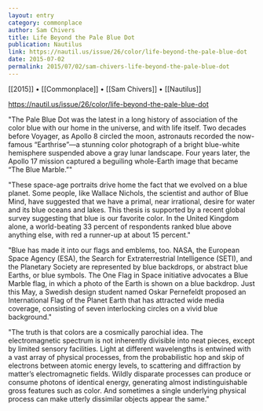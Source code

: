 ```yaml
---
layout: entry
category: commonplace
author: Sam Chivers
title: Life Beyond the Pale Blue Dot
publication: Nautilus
link: https://nautil.us/issue/26/color/life-beyond-the-pale-blue-dot
date: 2015-07-02
permalink: 2015/07/02/sam-chivers-life-beyond-the-pale-blue-dot 
---
```


[[2015]] • [[Commonplace]] • [[Sam Chivers]] • [[Nautilus]] 

https://nautil.us/issue/26/color/life-beyond-the-pale-blue-dot

"The Pale Blue Dot was the latest in a long history of association of the color blue with our home in the universe, and with life itself. Two decades before Voyager, as Apollo 8 circled the moon, astronauts recorded the now-famous “Earthrise”—a stunning color photograph of a bright blue-white hemisphere suspended above a gray lunar landscape. Four years later, the Apollo 17 mission captured a beguiling whole-Earth image that became “The Blue Marble.”"
 
"These space-age portraits drive home the fact that we evolved on a blue planet. Some people, like Wallace Nichols, the scientist and author of Blue Mind, have suggested that we have a primal, near irrational, desire for water and its blue oceans and lakes. This thesis is supported by a recent global survey suggesting that blue is our favorite color. In the United Kingdom alone, a world-beating 33 percent of respondents ranked blue above anything else, with red a runner-up at about 15 percent."

"Blue has made it into our flags and emblems, too. NASA, the European Space Agency (ESA), the Search for Extraterrestrial Intelligence (SETI), and the Planetary Society are represented by blue backdrops, or abstract blue Earths, or blue symbols. The One Flag in Space initiative advocates a Blue Marble flag, in which a photo of the Earth is shown on a blue backdrop. Just this May, a Swedish design student named Oskar Pernefeldt proposed an International Flag of the Planet Earth that has attracted wide media coverage, consisting of seven interlocking circles on a vivid blue background."

"The truth is that colors are a cosmically parochial idea. The electromagnetic spectrum is not inherently divisible into neat pieces, except by limited sensory facilities. Light at different wavelengths is entwined with a vast array of physical processes, from the probabilistic hop and skip of electrons between atomic energy levels, to scattering and diffraction by matter’s electromagnetic fields. Wildly disparate processes can produce or consume photons of identical energy, generating almost indistinguishable gross features such as color. And sometimes a single underlying physical process can make utterly dissimilar objects appear the same."
